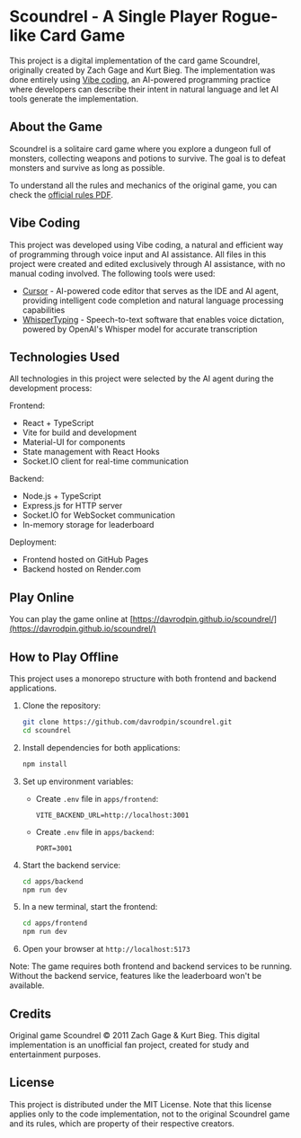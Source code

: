 # Scoundrel - A Single Player Rogue-like Card Game

This project is a digital implementation of the card game Scoundrel, originally created by Zach Gage and Kurt Bieg. The implementation was done entirely using [Vibe coding](https://en.wikipedia.org/wiki/Vibe_coding), an AI-powered programming practice where developers can describe their intent in natural language and let AI tools generate the implementation.

## About the Game

Scoundrel is a solitaire card game where you explore a dungeon full of monsters, collecting weapons and potions to survive. The goal is to defeat monsters and survive as long as possible.

To understand all the rules and mechanics of the original game, you can check the [official rules PDF](http://www.stfj.net/art/2011/Scoundrel.pdf).

## Vibe Coding

This project was developed using Vibe coding, a natural and efficient way of programming through voice input and AI assistance. All files in this project were created and edited exclusively through AI assistance, with no manual coding involved. The following tools were used:

- [Cursor](https://www.cursor.com/) - AI-powered code editor that serves as the IDE and AI agent, providing intelligent code completion and natural language processing capabilities
- [WhisperTyping](https://whispertyping.com/) - Speech-to-text software that enables voice dictation, powered by OpenAI's Whisper model for accurate transcription

## Technologies Used

All technologies in this project were selected by the AI agent during the development process:

Frontend:
- React + TypeScript
- Vite for build and development
- Material-UI for components
- State management with React Hooks
- Socket.IO client for real-time communication

Backend:
- Node.js + TypeScript
- Express.js for HTTP server
- Socket.IO for WebSocket communication
- In-memory storage for leaderboard

Deployment:
- Frontend hosted on GitHub Pages
- Backend hosted on Render.com

## Play Online

You can play the game online at [https://davrodpin.github.io/scoundrel/](https://davrodpin.github.io/scoundrel/)

## How to Play Offline

This project uses a monorepo structure with both frontend and backend applications.

1. Clone the repository:
   ```bash
   git clone https://github.com/davrodpin/scoundrel.git
   cd scoundrel
   ```

2. Install dependencies for both applications:
   ```bash
   npm install
   ```

3. Set up environment variables:
   - Create `.env` file in `apps/frontend`:
     ```
     VITE_BACKEND_URL=http://localhost:3001
     ```
   - Create `.env` file in `apps/backend`:
     ```
     PORT=3001
     ```

4. Start the backend service:
   ```bash
   cd apps/backend
   npm run dev
   ```

5. In a new terminal, start the frontend:
   ```bash
   cd apps/frontend
   npm run dev
   ```

6. Open your browser at `http://localhost:5173`

Note: The game requires both frontend and backend services to be running. Without the backend service, features like the leaderboard won't be available.

## Credits

Original game Scoundrel © 2011 Zach Gage & Kurt Bieg. This digital implementation is an unofficial fan project, created for study and entertainment purposes.

## License

This project is distributed under the MIT License. Note that this license applies only to the code implementation, not to the original Scoundrel game and its rules, which are property of their respective creators.